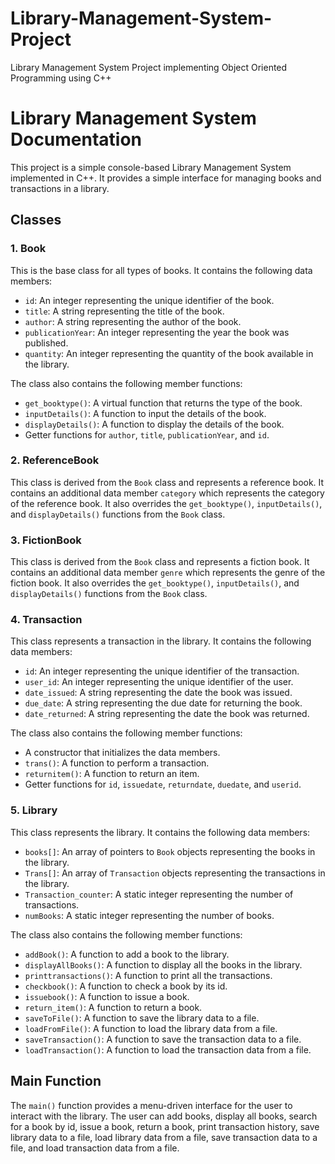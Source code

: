 # Library-Management-System-Project
Library Management System Project implementing Object Oriented Programming using C++ 
# Library Management System Documentation

This project is a simple console-based Library Management System implemented in C++. It provides a simple interface for managing books and transactions in a library.

## Classes

### 1. Book

This is the base class for all types of books. It contains the following data members:

- `id`: An integer representing the unique identifier of the book.
- `title`: A string representing the title of the book.
- `author`: A string representing the author of the book.
- `publicationYear`: An integer representing the year the book was published.
- `quantity`: An integer representing the quantity of the book available in the library.

The class also contains the following member functions:

- `get_booktype()`: A virtual function that returns the type of the book.
- `inputDetails()`: A function to input the details of the book.
- `displayDetails()`: A function to display the details of the book.
- Getter functions for `author`, `title`, `publicationYear`, and `id`.

### 2. ReferenceBook

This class is derived from the `Book` class and represents a reference book. It contains an additional data member `category` which represents the category of the reference book. It also overrides the `get_booktype()`, `inputDetails()`, and `displayDetails()` functions from the `Book` class.

### 3. FictionBook

This class is derived from the `Book` class and represents a fiction book. It contains an additional data member `genre` which represents the genre of the fiction book. It also overrides the `get_booktype()`, `inputDetails()`, and `displayDetails()` functions from the `Book` class.

### 4. Transaction

This class represents a transaction in the library. It contains the following data members:

- `id`: An integer representing the unique identifier of the transaction.
- `user_id`: An integer representing the unique identifier of the user.
- `date_issued`: A string representing the date the book was issued.
- `due_date`: A string representing the due date for returning the book.
- `date_returned`: A string representing the date the book was returned.

The class also contains the following member functions:

- A constructor that initializes the data members.
- `trans()`: A function to perform a transaction.
- `returnitem()`: A function to return an item.
- Getter functions for `id`, `issuedate`, `returndate`, `duedate`, and `userid`.

### 5. Library

This class represents the library. It contains the following data members:

- `books[]`: An array of pointers to `Book` objects representing the books in the library.
- `Trans[]`: An array of `Transaction` objects representing the transactions in the library.
- `Transaction_counter`: A static integer representing the number of transactions.
- `numBooks`: A static integer representing the number of books.

The class also contains the following member functions:

- `addBook()`: A function to add a book to the library.
- `displayAllBooks()`: A function to display all the books in the library.
- `printtransactions()`: A function to print all the transactions.
- `checkbook()`: A function to check a book by its id.
- `issuebook()`: A function to issue a book.
- `return_item()`: A function to return a book.
- `saveToFile()`: A function to save the library data to a file.
- `loadFromFile()`: A function to load the library data from a file.
- `saveTransaction()`: A function to save the transaction data to a file.
- `loadTransaction()`: A function to load the transaction data from a file.

## Main Function

The `main()` function provides a menu-driven interface for the user to interact with the library. The user can add books, display all books, search for a book by id, issue a book, return a book, print transaction history, save library data to a file, load library data from a file, save transaction data to a file, and load transaction data from a file.
